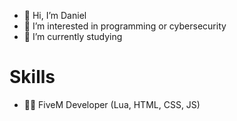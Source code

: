- 👋 Hi, I’m Daniel
- 👀 I’m interested in programming or cybersecurity
- 🌱 I’m currently studying

# Skills #
- 🧑‍💻 FiveM Developer (Lua, HTML, CSS, JS)
